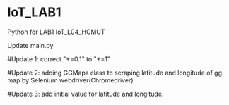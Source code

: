 # IoT_LAB1
Python for LAB1 IoT_L04_HCMUT


Update main.py


#Update 1: correct "+=0.1" to "+=1"

#Update 2: adding GGMaps class to scraping latitude and longitude of gg map by Selenium webdriver(Chromedriver) 

#Update 3: add initial value for latitude and longitude.

